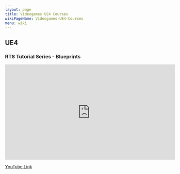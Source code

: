 ```yaml
---
layout: page
title: Videogames UE4 Courses
wikiPageName: Videogames-UE4-Courses
menu: wiki
---
```


## UE4

### RTS Tutorial Series - Blueprints

<iframe width="560" height="315" src="https://www.youtube-nocookie.com/embed/FZK5T-vAVFA" frameborder="0" allow="accelerometer; autoplay; encrypted-media; gyroscope; picture-in-picture" allowfullscreen></iframe>

[YouTube Link](https://www.youtube.com/watch?v=FZK5T-vAVFA&list=PLDnygpcOYwFW2XtNyiandrLDG__OAZs7Q&index=1)
